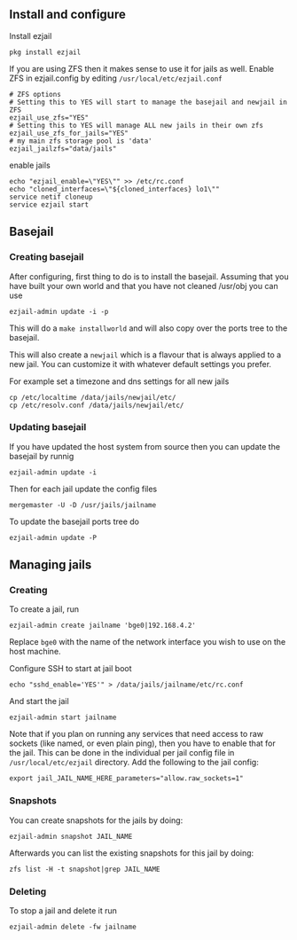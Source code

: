 ## Install and configure
Install ezjail
```
pkg install ezjail
```

If you are using ZFS then it makes sense to use it for jails as well.
Enable ZFS in ezjail.config by editing `/usr/local/etc/ezjail.conf`

```
# ZFS options
# Setting this to YES will start to manage the basejail and newjail in ZFS
ezjail_use_zfs="YES"
# Setting this to YES will manage ALL new jails in their own zfs
ezjail_use_zfs_for_jails="YES"
# my main zfs storage pool is 'data'
ezjail_jailzfs="data/jails"

```
enable jails

```
echo "ezjail_enable=\"YES\"" >> /etc/rc.conf
echo "cloned_interfaces=\"${cloned_interfaces} lo1\""
service netif cloneup
service ezjail start
```

## Basejail
### Creating basejail
After configuring, first thing to do is to install the basejail.
Assuming that you have built your own world and that you have not cleaned /usr/obj
you can use 

```
ezjail-admin update -i -p
```
This will do a ```make installworld``` and will also copy over the ports tree to the basejail.

This will also create a ```newjail``` which is a flavour that is always applied to a new jail.
You can customize it with whatever default settings you prefer.

For example set a timezone and dns settings for all new jails

```
cp /etc/localtime /data/jails/newjail/etc/
cp /etc/resolv.conf /data/jails/newjail/etc/
```

### Updating basejail
If you have updated the host system from source then you can update the basejail by runnig
```
ezjail-admin update -i
```
Then for each jail update the config files
```
mergemaster -U -D /usr/jails/jailname
```

To update the basejail ports tree do
```
ezjail-admin update -P
```



## Managing jails

### Creating

To create a jail, run 
```
ezjail-admin create jailname 'bge0|192.168.4.2'
```
Replace ```bge0``` with the name of the network interface you wish to use on the host machine.

Configure SSH to start at jail boot

```
echo "sshd_enable='YES'" > /data/jails/jailname/etc/rc.conf
```
And start the jail
```
ezjail-admin start jailname
```

Note that if you plan on running any services that need access to raw sockets (like named, or even plain ping), then you have to enable that for the jail. This can be done in the individual per jail config file in ```/usr/local/etc/ezjail``` directory. Add the following to the jail config:

```
export jail_JAIL_NAME_HERE_parameters="allow.raw_sockets=1"
```
### Snapshots
You can create snapshots for the jails by doing:

```
ezjail-admin snapshot JAIL_NAME
```
Afterwards you can list the existing snapshots for this jail by doing:
```
zfs list -H -t snapshot|grep JAIL_NAME
```

### Deleting 
To stop a jail and delete it run

```
ezjail-admin delete -fw jailname
```

